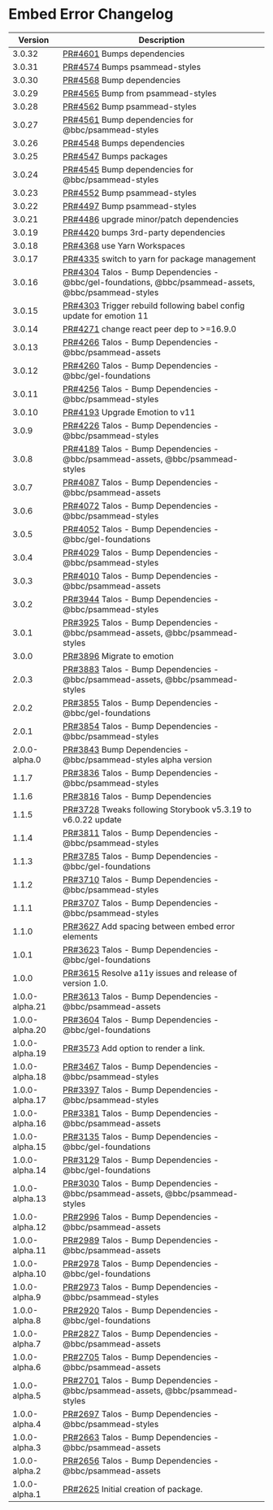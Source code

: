 # Embed Error Changelog

| Version        | Description                                                                                                                                       |
| -------------- | ------------------------------------------------------------------------------------------------------------------------------------------------- |
| 3.0.32         | [PR#4601](https://github.com/bbc/psammead/pull/4601) Bumps dependencies                                                                           |
| 3.0.31         | [PR#4574](https://github.com/bbc/psammead/pull/4574) Bumps psammead-styles                                                                        |
| 3.0.30         | [PR#4568](https://github.com/bbc/psammead/pull/4568) Bump dependencies                                                                            |
| 3.0.29         | [PR#4565](https://github.com/bbc/psammead/pull/4565) Bump from psammead-styles                                                                    |
| 3.0.28         | [PR#4562](https://github.com/bbc/psammead/pull/4562) Bump psammead-styles                                                                         |
| 3.0.27         | [PR#4561](https://github.com/bbc/psammead/pull/4561) Bump dependencies for @bbc/psammead-styles                                                   |
| 3.0.26         | [PR#4548](https://github.com/bbc/psammead/pull/4548) Bumps dependencies                                                                           |
| 3.0.25         | [PR#4547](https://github.com/bbc/psammead/pull/4547) Bumps packages                                                                               |
| 3.0.24         | [PR#4545](https://github.com/bbc/psammead/pull/4545) Bump dependencies for @bbc/psammead-styles                                                   |
| 3.0.23         | [PR#4552](https://github.com/bbc/psammead/pull/4552) Bump psammead-styles                                                                         |
| 3.0.22         | [PR#4497](https://github.com/bbc/psammead/pull/4497) Bump psammead-styles                                                                         |
| 3.0.21         | [PR#4486](https://github.com/bbc/psammead/pull/4486) upgrade minor/patch dependencies                                                             |
| 3.0.19         | [PR#4420](https://github.com/bbc/psammead/pull/4420) bumps 3rd-party dependencies                                                                 |
| 3.0.18         | [PR#4368](https://github.com/bbc/psammead/pull/4368) use Yarn Workspaces                                                                          |
| 3.0.17         | [PR#4335](https://github.com/bbc/psammead/pull/4335) switch to yarn for package management                                                        |
| 3.0.16         | [PR#4304](https://github.com/bbc/psammead/pull/4304) Talos - Bump Dependencies - @bbc/gel-foundations, @bbc/psammead-assets, @bbc/psammead-styles |
| 3.0.15         | [PR#4303](https://github.com/bbc/psammead/pull/4303) Trigger rebuild following babel config update for emotion 11                                 |
| 3.0.14         | [PR#4271](https://github.com/bbc/psammead/pull/4271) change react peer dep to >=16.9.0                                                            |
| 3.0.13         | [PR#4266](https://github.com/bbc/psammead/pull/4266) Talos - Bump Dependencies - @bbc/psammead-assets                                             |
| 3.0.12         | [PR#4260](https://github.com/bbc/psammead/pull/4260) Talos - Bump Dependencies - @bbc/gel-foundations                                             |
| 3.0.11         | [PR#4256](https://github.com/bbc/psammead/pull/4256) Talos - Bump Dependencies - @bbc/psammead-styles                                             |
| 3.0.10         | [PR#4193](https://github.com/bbc/psammead/pull/4193) Upgrade Emotion to v11                                                                       |
| 3.0.9          | [PR#4226](https://github.com/bbc/psammead/pull/4226) Talos - Bump Dependencies - @bbc/psammead-styles                                             |
| 3.0.8          | [PR#4189](https://github.com/bbc/psammead/pull/4189) Talos - Bump Dependencies - @bbc/psammead-assets, @bbc/psammead-styles                       |
| 3.0.7          | [PR#4087](https://github.com/bbc/psammead/pull/4087) Talos - Bump Dependencies - @bbc/psammead-assets                                             |
| 3.0.6          | [PR#4072](https://github.com/bbc/psammead/pull/4072) Talos - Bump Dependencies - @bbc/psammead-styles                                             |
| 3.0.5          | [PR#4052](https://github.com/bbc/psammead/pull/4052) Talos - Bump Dependencies - @bbc/gel-foundations                                             |
| 3.0.4          | [PR#4029](https://github.com/bbc/psammead/pull/4029) Talos - Bump Dependencies - @bbc/psammead-styles                                             |
| 3.0.3          | [PR#4010](https://github.com/bbc/psammead/pull/4010) Talos - Bump Dependencies - @bbc/psammead-assets                                             |
| 3.0.2          | [PR#3944](https://github.com/bbc/psammead/pull/3944) Talos - Bump Dependencies - @bbc/psammead-styles                                             |
| 3.0.1          | [PR#3925](https://github.com/bbc/psammead/pull/3925) Talos - Bump Dependencies - @bbc/psammead-assets, @bbc/psammead-styles                       |
| 3.0.0          | [PR#3896](https://github.com/bbc/psammead/pull/3896) Migrate to emotion                                                                           |
| 2.0.3          | [PR#3883](https://github.com/bbc/psammead/pull/3883) Talos - Bump Dependencies - @bbc/psammead-assets, @bbc/psammead-styles                       |
| 2.0.2          | [PR#3855](https://github.com/bbc/psammead/pull/3855) Talos - Bump Dependencies - @bbc/gel-foundations                                             |
| 2.0.1          | [PR#3854](https://github.com/bbc/psammead/pull/3854) Talos - Bump Dependencies - @bbc/psammead-styles                                             |
| 2.0.0-alpha.0  | [PR#3843](https://github.com/bbc/psammead/pull/3843) Bump Dependencies - @bbc/psammead-styles alpha version                                       |
| 1.1.7          | [PR#3836](https://github.com/bbc/psammead/pull/3836) Talos - Bump Dependencies - @bbc/psammead-styles                                             |
| 1.1.6          | [PR#3816](https://github.com/bbc/psammead/pull/3816) Talos - Bump Dependencies                                                                    |
| 1.1.5          | [PR#3728](https://github.com/bbc/psammead/pull/3728) Tweaks following Storybook v5.3.19 to v6.0.22 update                                         |
| 1.1.4          | [PR#3811](https://github.com/bbc/psammead/pull/3811) Talos - Bump Dependencies - @bbc/psammead-styles                                             |
| 1.1.3          | [PR#3785](https://github.com/bbc/psammead/pull/3785) Talos - Bump Dependencies - @bbc/gel-foundations                                             |
| 1.1.2          | [PR#3710](https://github.com/bbc/psammead/pull/3710) Talos - Bump Dependencies - @bbc/psammead-styles                                             |
| 1.1.1          | [PR#3707](https://github.com/bbc/psammead/pull/3707) Talos - Bump Dependencies - @bbc/psammead-styles                                             |
| 1.1.0          | [PR#3627](https://github.com/bbc/psammead/pull/3627) Add spacing between embed error elements                                                     |
| 1.0.1          | [PR#3623](https://github.com/bbc/psammead/pull/3623) Talos - Bump Dependencies - @bbc/gel-foundations                                             |
| 1.0.0          | [PR#3615](https://github.com/bbc/psammead/pull/3615) Resolve a11y issues and release of version 1.0.                                              |
| 1.0.0-alpha.21 | [PR#3613](https://github.com/bbc/psammead/pull/3613) Talos - Bump Dependencies - @bbc/psammead-assets                                             |
| 1.0.0-alpha.20 | [PR#3604](https://github.com/bbc/psammead/pull/3604) Talos - Bump Dependencies - @bbc/gel-foundations                                             |
| 1.0.0-alpha.19 | [PR#3573](https://github.com/bbc/psammead/pull/3573) Add option to render a link.                                                                 |
| 1.0.0-alpha.18 | [PR#3467](https://github.com/bbc/psammead/pull/3467) Talos - Bump Dependencies - @bbc/psammead-styles                                             |
| 1.0.0-alpha.17 | [PR#3397](https://github.com/bbc/psammead/pull/3397) Talos - Bump Dependencies - @bbc/psammead-styles                                             |
| 1.0.0-alpha.16 | [PR#3381](https://github.com/bbc/psammead/pull/3381) Talos - Bump Dependencies - @bbc/psammead-assets                                             |
| 1.0.0-alpha.15 | [PR#3135](https://github.com/bbc/psammead/pull/3135) Talos - Bump Dependencies - @bbc/gel-foundations                                             |
| 1.0.0-alpha.14 | [PR#3129](https://github.com/bbc/psammead/pull/3129) Talos - Bump Dependencies - @bbc/gel-foundations                                             |
| 1.0.0-alpha.13 | [PR#3030](https://github.com/bbc/psammead/pull/3030) Talos - Bump Dependencies - @bbc/psammead-assets, @bbc/psammead-styles                       |
| 1.0.0-alpha.12 | [PR#2996](https://github.com/bbc/psammead/pull/2996) Talos - Bump Dependencies - @bbc/psammead-assets                                             |
| 1.0.0-alpha.11 | [PR#2989](https://github.com/bbc/psammead/pull/2989) Talos - Bump Dependencies - @bbc/psammead-assets                                             |
| 1.0.0-alpha.10 | [PR#2978](https://github.com/bbc/psammead/pull/2978) Talos - Bump Dependencies - @bbc/gel-foundations                                             |
| 1.0.0-alpha.9  | [PR#2973](https://github.com/bbc/psammead/pull/2973) Talos - Bump Dependencies - @bbc/psammead-styles                                             |
| 1.0.0-alpha.8  | [PR#2920](https://github.com/bbc/psammead/pull/2920) Talos - Bump Dependencies - @bbc/gel-foundations                                             |
| 1.0.0-alpha.7  | [PR#2827](https://github.com/bbc/psammead/pull/2827) Talos - Bump Dependencies - @bbc/psammead-assets                                             |
| 1.0.0-alpha.6  | [PR#2705](https://github.com/bbc/psammead/pull/2705) Talos - Bump Dependencies - @bbc/psammead-assets                                             |
| 1.0.0-alpha.5  | [PR#2701](https://github.com/bbc/psammead/pull/2701) Talos - Bump Dependencies - @bbc/psammead-assets, @bbc/psammead-styles                       |
| 1.0.0-alpha.4  | [PR#2697](https://github.com/bbc/psammead/pull/2697) Talos - Bump Dependencies - @bbc/psammead-styles                                             |
| 1.0.0-alpha.3  | [PR#2663](https://github.com/bbc/psammead/pull/2663) Talos - Bump Dependencies - @bbc/psammead-assets                                             |
| 1.0.0-alpha.2  | [PR#2656](https://github.com/bbc/psammead/pull/2656) Talos - Bump Dependencies - @bbc/psammead-assets                                             |
| 1.0.0-alpha.1  | [PR#2625](https://github.com/bbc/psammead/pull/2625) Initial creation of package.                                                                 |
